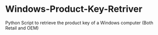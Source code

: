 # Windows-Product-Key-Retriver
Python Script to retrieve the product key of a Windows computer (Both Retail and OEM)
